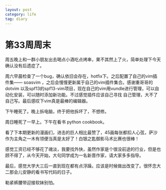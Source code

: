```yaml
---
layout: post
category: life
tag: diary
---
```


第33周周末
===

周五晚上和一群小朋友出去喝点小酒吃点烤串，果不其然上了火，简单处理下今天确认没有后遗症了。

周六早晨检查了一个bug，确认依旧会存在，hotfix下。之后配置了自己的vim插件集—— soasvim ，之后会慢慢更新属于自己的vim插件集合。感谢重哥哥的dotvim 以及spf13的spf13-vim项目，现在自己的vim用vundle进行管理，可以自动化安装，可以随时添加新功能。不过感觉插件应该自己寻找 自己管理，大不了自己写。最后感叹下vim真是最棒的编辑器。

下午睡死了。晚上拆电脑，终于把他拆坏了，不想修。

周日睡死了一早上。下午在看书 python cookbook。

看了下本期更新的漫画们，进击的巨人相比最赞了，45画每张都扣人心弦，萨沙作为主角之一木有领便当真是太好了！白银之匙御影马术比赛也很棒！

感觉工资已经不够花了魂淡，我要找外快，虽然作家是个很没前途的行业，但是也顾不得了，从今天开始，大句同学成为一名新晋作家，请大家多多指导。

最后，感觉大学大三后一直到现在都有点浮躁。应该是时候做出改变了。很怀念大二那会儿安静的看书写代码的日子。

勒紧裤腰带迎接软妹别怕。
